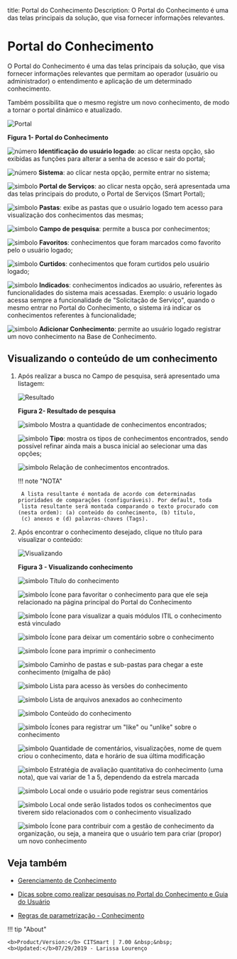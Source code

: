 title:  Portal do Conhecimento
Description: O Portal do Conhecimento é uma das telas principais da solução, que visa fornecer informações relevantes. 
# Portal do Conhecimento

O Portal do Conhecimento é uma das telas principais da solução, que visa fornecer informações relevantes que permitam ao 
operador (usuário ou administrador) o entendimento e aplicação de um determinado conhecimento.

Também possibilita que o mesmo registre um novo conhecimento, de modo a tornar o portal dinâmico e atualizado.

![Portal](images/portal-img1.jpg)

**Figura 1- Portal do Conhecimento**

![número](images/num1.png) **Identificação do usuário logado**: ao clicar nesta opção, são exibidas as funções para alterar a senha
de acesso e sair do portal;

![número](images/num2.png) **Sistema**: ao clicar nesta opção, permite entrar no sistema;

![simbolo](images/num3.png) **Portal de Serviços**: ao clicar nesta opção, será apresentada uma das telas principais do produto, o
Portal de Serviços (Smart Portal);

![simbolo](images/num4.png) **Pastas**: exibe as pastas que o usuário logado tem acesso para visualização dos conhecimentos das
mesmas;

![simbolo](images/num5.png) **Campo de pesquisa**: permite a busca por conhecimentos;

![simbolo](images/num6.png) **Favoritos**: conhecimentos que foram marcados como favorito pelo o usuário logado;

![simbolo](imges/num7.png) **Curtidos**: conhecimentos que foram curtidos pelo usuário logado;

![simbolo](images/num8.png) **Indicados**: conhecimentos indicados ao usuário, referentes às funcionalidades do sistema mais 
acessadas. Exemplo: o usuário logado acessa sempre a funcionalidade de "Solicitação de Serviço", quando o mesmo entrar no Portal do 
Conhecimento, o sistema irá indicar os conhecimentos referentes à funcionalidade;

![simbolo](images/num9.png) **Adicionar Conhecimento**: permite ao usuário logado registrar um novo conhecimento na Base de 
Conhecimento.

Visualizando o conteúdo de um conhecimento 
---------------------------------------------

1. Após realizar a busca no Campo de pesquisa, será apresentado uma listagem:

    ![Resultado](images/portal-img2.jpg)
    
    **Figura 2- Resultado de pesquisa**
    
    ![simbolo](images/num1.png) Mostra a quantidade de conhecimentos encontrados;
    
    ![simbolo](images/num2.png) **Tipo**: mostra os tipos de conhecimentos encontrados, sendo possível refinar ainda mais a busca
    inicial ao selecionar uma das opções;
    
    ![simbolo](images/num3.png) Relação de conhecimentos encontrados.
    
    !!! note "NOTA"
    
        A lista resultante é montada de acordo com determinadas prioridades de comparações (configuráveis). Por default, toda 
        lista resultante será montada comparando o texto procurado com (nesta ordem): (a) conteúdo do conhecimento, (b) título, 
        (c) anexos e (d) palavras-chaves (Tags).
        
2. Após encontrar o conhecimento desejado, clique no título para visualizar o conteúdo:

    ![Visualizando](images/portal-img3.jpg)
    
    **Figura 3 - Visualizando conhecimento**
    
    ![simbolo](images/num1.png) Título do conhecimento
    
    ![simbolo](images/num2.png) Ícone para favoritar o conhecimento para que ele seja relacionado na página principal do Portal
    do Conhecimento
    
    ![simbolo](images/num3.png) Ícone para visualizar a quais módulos ITIL o conhecimento está vinculado
    
    ![simbolo](images/num4.png) Ícone para deixar um comentário sobre o conhecimento
    
    ![simbolo](images/num5.png) Ícone para imprimir o conhecimento
    
    ![simbolo](images/num6.png) Caminho de pastas e sub-pastas para chegar a este conhecimento (migalha de pão)
    
    ![simbolo](images/num7.png) Lista para acesso às versões do conhecimento
    
    ![simbolo](images/num8.png) Lista de arquivos anexados ao conhecimento
    
    ![simbolo](images/num9.png) Conteúdo do conhecimento
    
    ![simbolo](images/num10.png) Ícones para registrar um "like" ou "unlike" sobre o conhecimento
    
    ![simbolo](images/num11.png) Quantidade de comentários, visualizações, nome de quem criou o conhecimento, data e horário de
    sua última modificação
    
    ![simbolo](images/num12.png) Estratégia de avaliação quantitativa do conhecimento (uma nota), que vai variar de 1 a 5, 
    dependendo da estrela marcada
    
    ![simbolo](images/num13.png) Local onde o usuário pode registrar seus comentários
    
    ![simbolo](images/num14.png) Local onde serão listados todos os conhecimentos que tiverem sido relacionados com o 
    conhecimento visualizado
    
    ![simbolo](images/num15.png) Ícone para contribuir com a gestão de conhecimento da organização, ou seja, a maneira que o 
    usuário tem para criar (propor) um novo conhecimento
    
Veja também
-------------

- [Gerenciamento de Conhecimento](/pt-br/citsmart-platform-7/processes/knowledge/management.html)

- [Dicas sobre como realizar pesquisas no Portal do Conhecimento e Guia do Usuário](/pt-br/citsmart-platform-7/processes/knowledge/tips-search-knowledge.html)

- [Regras de parametrização - Conhecimento](/pt-br/citsmart-platform-7/plataform-administration/parameters-list/parametrization-knowledge.html)

!!! tip "About"

    <b>Product/Version:</b> CITSmart | 7.00 &nbsp;&nbsp;
    <b>Updated:</b>07/29/2019 - Larissa Lourenço
    
